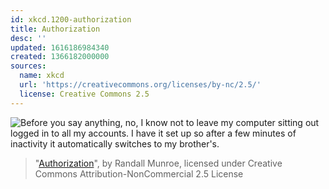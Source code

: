 ```yaml
---
id: xkcd.1200-authorization
title: Authorization
desc: ''
updated: 1616186984340
created: 1366182000000
sources:
  name: xkcd
  url: 'https://creativecommons.org/licenses/by-nc/2.5/'
  license: Creative Commons 2.5
---
```

![Before you say anything, no, I know not to leave my computer sitting out logged in to all my accounts. I have it set up so after a few minutes of inactivity it automatically switches to my brother's.](https://imgs.xkcd.com/comics/authorization.png)
> "[Authorization](https://xkcd.com/1200/)", by Randall Munroe, licensed under Creative Commons Attribution-NonCommercial 2.5 License
